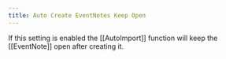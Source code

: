 ```yaml
---
title: Auto Create EventNotes Keep Open
---
```


If this setting is enabled the [[AutoImport]] function will keep the [[EventNote]] open after creating it.
